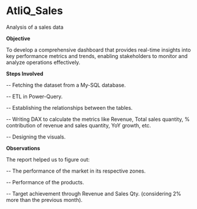 # AtliQ_Sales
Analysis of a sales data

**Objective**

To develop a comprehensive dashboard that provides real-time insights into key performance metrics and trends, enabling stakeholders to monitor and analyze operations effectively.

**Steps Involved**

-- Fetching the dataset from a My-SQL database.

-- ETL in Power-Query.

-- Establishing the relationships between the tables.

-- Writing DAX to calculate the metrics like Revenue, Total sales quantity, % contribution of revenue and sales quantity, YoY growth, etc.

-- Designing the visuals.

**Observations**

The report helped us to figure out:

-- The performance of the market in its respective zones.

-- Performance of the products.

-- Target achievement through Revenue and Sales Qty. (considering 2% more than the previous month).
